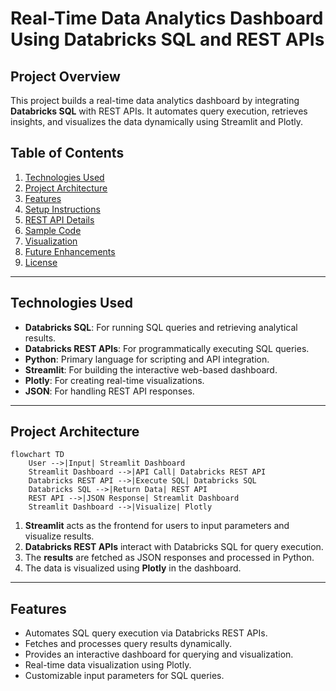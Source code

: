 # Real-Time Data Analytics Dashboard Using Databricks SQL and REST APIs

## Project Overview
This project builds a real-time data analytics dashboard by integrating **Databricks SQL** with REST APIs. It automates query execution, retrieves insights, and visualizes the data dynamically using Streamlit and Plotly.

## Table of Contents
1. [Technologies Used](#technologies-used)
2. [Project Architecture](#project-architecture)
3. [Features](#features)
4. [Setup Instructions](#setup-instructions)
5. [REST API Details](#rest-api-details)
6. [Sample Code](#sample-code)
7. [Visualization](#visualization)
8. [Future Enhancements](#future-enhancements)
9. [License](#license)

---

## Technologies Used
- **Databricks SQL**: For running SQL queries and retrieving analytical results.
- **Databricks REST APIs**: For programmatically executing SQL queries.
- **Python**: Primary language for scripting and API integration.
- **Streamlit**: For building the interactive web-based dashboard.
- **Plotly**: For creating real-time visualizations.
- **JSON**: For handling REST API responses.

---

## Project Architecture

```mermaid
flowchart TD
    User -->|Input| Streamlit Dashboard
    Streamlit Dashboard -->|API Call| Databricks REST API
    Databricks REST API -->|Execute SQL| Databricks SQL
    Databricks SQL -->|Return Data| REST API
    REST API -->|JSON Response| Streamlit Dashboard
    Streamlit Dashboard -->|Visualize| Plotly
```

1. **Streamlit** acts as the frontend for users to input parameters and visualize results.
2. **Databricks REST APIs** interact with Databricks SQL for query execution.
3. The **results** are fetched as JSON responses and processed in Python.
4. The data is visualized using **Plotly** in the dashboard.

---

## Features
- Automates SQL query execution via Databricks REST APIs.
- Fetches and processes query results dynamically.
- Provides an interactive dashboard for querying and visualization.
- Real-time data visualization using Plotly.
- Customizable input parameters for SQL queries.

